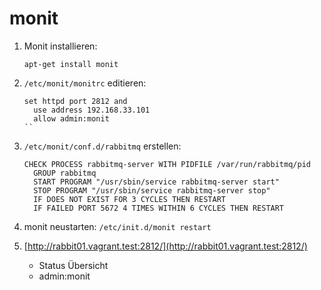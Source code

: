 # monit

1. Monit installieren:
   ```
   apt-get install monit
   ```

2. `/etc/monit/monitrc` editieren:
   ```
   set httpd port 2812 and
     use address 192.168.33.101
     allow admin:monit
   ``

3. `/etc/monit/conf.d/rabbitmq` erstellen:
   ```
   CHECK PROCESS rabbitmq-server WITH PIDFILE /var/run/rabbitmq/pid
     GROUP rabbitmq
     START PROGRAM "/usr/sbin/service rabbitmq-server start"
     STOP PROGRAM "/usr/sbin/service rabbitmq-server stop"
     IF DOES NOT EXIST FOR 3 CYCLES THEN RESTART
     IF FAILED PORT 5672 4 TIMES WITHIN 6 CYCLES THEN RESTART
   ```

4. monit neustarten: `/etc/init.d/monit restart`

5. [http://rabbit01.vagrant.test:2812/](http://rabbit01.vagrant.test:2812/)
   - Status Übersicht
   - admin:monit
